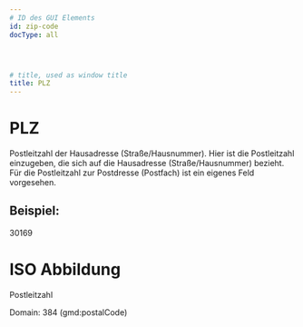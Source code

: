 ```yaml
---
# ID des GUI Elements
id: zip-code
docType: all




# title, used as window title
title: PLZ
---
```


# PLZ

Postleitzahl der Hausadresse (Straße/Hausnummer). Hier ist die Postleitzahl einzugeben, die sich auf die Hausadresse (Straße/Hausnummer) bezieht. Für die Postleitzahl zur Postdresse (Postfach) ist ein eigenes Feld vorgesehen.

## Beispiel:

30169

# ISO Abbildung

Postleitzahl

Domain: 384 (gmd:postalCode)
